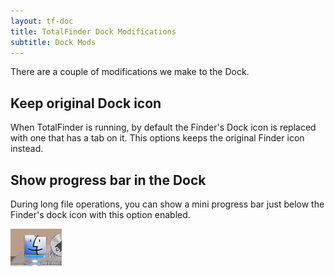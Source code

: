 ```yaml
---
layout: tf-doc
title: TotalFinder Dock Modifications
subtitle: Dock Mods
---
```


There are a couple of modifications we make to the Dock.

## Keep original Dock icon

When TotalFinder is running, by default the Finder's Dock icon is replaced with one that has a tab on it.  This options keeps the original Finder icon instead.

## Show progress bar in the Dock

During long file operations, you can show a mini progress bar just below the Finder's dock icon with this option enabled.

<img src="/images/dock-progress.png" class="doc-image" style="margin-bottom: 0px">